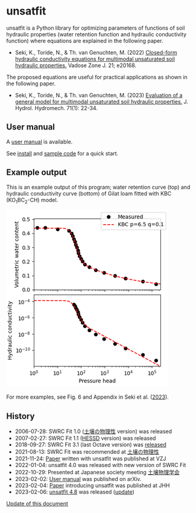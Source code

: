 # unsatfit

unsatfit is a Python library for optimizing parameters of functions of soil hydraulic properties (water retention function and hydraulic conductivity function) where equations are explained in the following paper.

* Seki, K., Toride, N., & Th. van Genuchten, M. (2022) [Closed-form hydraulic conductivity equations for multimodal unsaturated soil hydraulic properties.](https://doi.org/10.1002/vzj2.20168) Vadose Zone J. 21; e20168.

The proposed equations are useful for practical applications as shown in the following paper.

* Seki, K., Toride, N., & Th. van Genuchten, M. (2023) [Evaluation of a general model for multimodal unsaturated soil hydraulic properties.](https://doi.org/10.2478/johh-2022-0039) J. Hydrol. Hydromech. 71(1): 22-34.

## User manual

A [user manual](https://arxiv.org/abs/2302.00472) is available.

See [install](install.md) and [sample code](code.md) for a quick start.

## Example output

This is an example output of this program; water retention curve (top) and hydraulic conductivity curve (bottom) of Gilat loam fitted with KBC (KO<sub>1</sub>BC<sub>2</sub>-CH) model.

![KBC](sample/KBC.png "KBC")

For more examples, see Fig. 6 and Appendix in Seki et al. ([2023](http://www.uh.sav.sk/Portals/16/vcpdf.asp?ID=2081&Article=2023_71_1_Seki_22.pdf)).

## History

- 2006-07-28: SWRC Fit 1.0 ([土壌の物理性](https://js-soilphysics.com/downloads/pdf/105067.pdf) version) was released 
- 2007-02-27: SWRC Fit 1.1 ([HESSD](http://dx.doi.org/10.5194/hessd-4-407-2007) version) was released
- 2018-09-27: SWRC Fit 3.1 (last Octave version) was [released](https://github.com/sekika/swrcfit/releases/tag/v3.1)
- 2021-08-13: SWRC Fit was recommended at [土壌の物理性](https://doi.org/10.34467/jssoilphysics.148.0_45)
- 2021-11-24: [Paper](https://doi.org/10.1002/vzj2.20168) written with unsatfit was published at VZJ
- 2022-01-04: unsatfit 4.0 was released with new version of SWRC Fit
- 2022-10-29: Presented at Japanese society meeting [土壌物理学会](https://sekika.github.io/toyo/abs/jssp2022.html)
- 2023-02-02: [User manual](https://arxiv.org/abs/2302.00472) was published on arXiv.
- 2023-02-04: [Paper](https://doi.org/10.2478/johh-2022-0039) introducing unsatfit was published at JHH
- 2023-02-06: [unsatfit 4.8](https://pypi.org/project/unsatfit/#history) was released ([update](https://github.com/sekika/unsatfit/commits/main/unsatfit))

[Update of this document](https://github.com/sekika/unsatfit/commits/main/docs)
